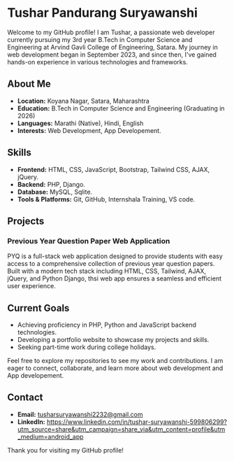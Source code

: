 # Tushar Pandurang Suryawanshi

Welcome to my GitHub profile! I am Tushar, a passionate web developer currently pursuing my 3rd year B.Tech in Computer Science and Engineering at Arvind Gavli College of Engineering, Satara. My journey in web development began in September 2023, and since then, I've gained hands-on experience in various technologies and frameworks.

## About Me

- **Location:** Koyana Nagar, Satara, Maharashtra
- **Education:** B.Tech in Computer Science and Engineering (Graduating in 2026)
- **Languages:** Marathi (Native), Hindi, English
- **Interests:** Web Development, App Developement.

## Skills

- **Frontend:** HTML, CSS, JavaScript, Bootstrap, Tailwind CSS, AJAX, jQuery.
- **Backend:** PHP, Django.
- **Database:** MySQL, Sqlite.
- **Tools & Platforms:** Git, GitHub, Internshala Training, VS code.

## Projects

### Previous Year Question Paper Web Application
PYQ is a full-stack web application designed to provide students with easy access to a comprehensive collection of previous year question papers. Built with a modern tech stack including HTML, CSS, Tailwind, AJAX, jQuery, and Python Django, thsi web app ensures a seamless and efficient user experience.

## Current Goals

- Achieving proficiency in PHP, Python and JavaScript backend technologies.
- Developing a portfolio website to showcase my projects and skills.
- Seeking part-time work during college holidays.

Feel free to explore my repositories to see my work and contributions. I am eager to connect, collaborate, and learn more about web development and App developement.

## Contact

- **Email:** tusharsuryawanshi2232@gmail.com
- **LinkedIn:** https://www.linkedin.com/in/tushar-suryawanshi-599806299?utm_source=share&utm_campaign=share_via&utm_content=profile&utm_medium=android_app

Thank you for visiting my GitHub profile!
